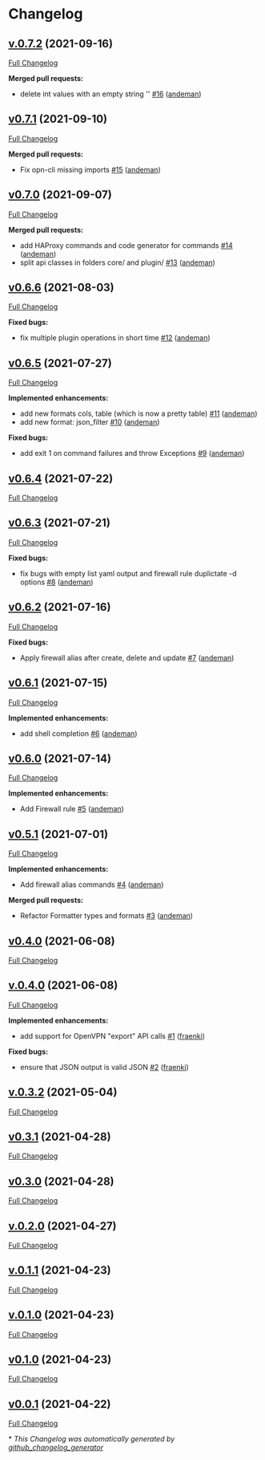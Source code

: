 # Changelog

## [v.0.7.2](https://github.com/andeman/opn-cli/tree/v.0.7.2) (2021-09-16)

[Full Changelog](https://github.com/andeman/opn-cli/compare/v0.7.1...v.0.7.2)

**Merged pull requests:**

- delete int values with an empty string '' [\#16](https://github.com/andeman/opn-cli/pull/16) ([andeman](https://github.com/andeman))

## [v0.7.1](https://github.com/andeman/opn-cli/tree/v0.7.1) (2021-09-10)

[Full Changelog](https://github.com/andeman/opn-cli/compare/v0.7.0...v0.7.1)

**Merged pull requests:**

- Fix opn-cli missing imports [\#15](https://github.com/andeman/opn-cli/pull/15) ([andeman](https://github.com/andeman))

## [v0.7.0](https://github.com/andeman/opn-cli/tree/v0.7.0) (2021-09-07)

[Full Changelog](https://github.com/andeman/opn-cli/compare/v0.6.6...v0.7.0)

**Merged pull requests:**

- add HAProxy commands and code generator for commands [\#14](https://github.com/andeman/opn-cli/pull/14) ([andeman](https://github.com/andeman))
- split api classes in folders core/ and plugin/ [\#13](https://github.com/andeman/opn-cli/pull/13) ([andeman](https://github.com/andeman))

## [v0.6.6](https://github.com/andeman/opn-cli/tree/v0.6.6) (2021-08-03)

[Full Changelog](https://github.com/andeman/opn-cli/compare/v0.6.5...v0.6.6)

**Fixed bugs:**

- fix multiple plugin operations in short time  [\#12](https://github.com/andeman/opn-cli/pull/12) ([andeman](https://github.com/andeman))

## [v0.6.5](https://github.com/andeman/opn-cli/tree/v0.6.5) (2021-07-27)

[Full Changelog](https://github.com/andeman/opn-cli/compare/v0.6.4...v0.6.5)

**Implemented enhancements:**

- add new formats cols, table \(which is now a pretty table\) [\#11](https://github.com/andeman/opn-cli/pull/11) ([andeman](https://github.com/andeman))
- add new format: json\_filter [\#10](https://github.com/andeman/opn-cli/pull/10) ([andeman](https://github.com/andeman))

**Fixed bugs:**

- add exit 1 on command failures and throw Exceptions [\#9](https://github.com/andeman/opn-cli/pull/9) ([andeman](https://github.com/andeman))

## [v0.6.4](https://github.com/andeman/opn-cli/tree/v0.6.4) (2021-07-22)

[Full Changelog](https://github.com/andeman/opn-cli/compare/v0.6.3...v0.6.4)

## [v0.6.3](https://github.com/andeman/opn-cli/tree/v0.6.3) (2021-07-21)

[Full Changelog](https://github.com/andeman/opn-cli/compare/v0.6.2...v0.6.3)

**Fixed bugs:**

- fix bugs with empty list  yaml output  and firewall rule duplictate -d options [\#8](https://github.com/andeman/opn-cli/pull/8) ([andeman](https://github.com/andeman))

## [v0.6.2](https://github.com/andeman/opn-cli/tree/v0.6.2) (2021-07-16)

[Full Changelog](https://github.com/andeman/opn-cli/compare/v0.6.1...v0.6.2)

**Fixed bugs:**

- Apply firewall alias after create, delete and update [\#7](https://github.com/andeman/opn-cli/pull/7) ([andeman](https://github.com/andeman))

## [v0.6.1](https://github.com/andeman/opn-cli/tree/v0.6.1) (2021-07-15)

[Full Changelog](https://github.com/andeman/opn-cli/compare/v0.6.0...v0.6.1)

**Implemented enhancements:**

- add shell completion [\#6](https://github.com/andeman/opn-cli/pull/6) ([andeman](https://github.com/andeman))

## [v0.6.0](https://github.com/andeman/opn-cli/tree/v0.6.0) (2021-07-14)

[Full Changelog](https://github.com/andeman/opn-cli/compare/v0.5.1...v0.6.0)

**Implemented enhancements:**

- Add Firewall rule [\#5](https://github.com/andeman/opn-cli/pull/5) ([andeman](https://github.com/andeman))

## [v0.5.1](https://github.com/andeman/opn-cli/tree/v0.5.1) (2021-07-01)

[Full Changelog](https://github.com/andeman/opn-cli/compare/v0.4.0...v0.5.1)

**Implemented enhancements:**

- Add firewall alias commands [\#4](https://github.com/andeman/opn-cli/pull/4) ([andeman](https://github.com/andeman))

**Merged pull requests:**

- Refactor Formatter types and formats [\#3](https://github.com/andeman/opn-cli/pull/3) ([andeman](https://github.com/andeman))

## [v0.4.0](https://github.com/andeman/opn-cli/tree/v0.4.0) (2021-06-08)

[Full Changelog](https://github.com/andeman/opn-cli/compare/v.0.4.0...v0.4.0)

## [v.0.4.0](https://github.com/andeman/opn-cli/tree/v.0.4.0) (2021-06-08)

[Full Changelog](https://github.com/andeman/opn-cli/compare/v.0.3.2...v.0.4.0)

**Implemented enhancements:**

- add support for OpenVPN "export" API calls [\#1](https://github.com/andeman/opn-cli/pull/1) ([fraenki](https://github.com/fraenki))

**Fixed bugs:**

- ensure that JSON output is valid JSON [\#2](https://github.com/andeman/opn-cli/pull/2) ([fraenki](https://github.com/fraenki))

## [v.0.3.2](https://github.com/andeman/opn-cli/tree/v.0.3.2) (2021-05-04)

[Full Changelog](https://github.com/andeman/opn-cli/compare/v0.3.1...v.0.3.2)

## [v0.3.1](https://github.com/andeman/opn-cli/tree/v0.3.1) (2021-04-28)

[Full Changelog](https://github.com/andeman/opn-cli/compare/v0.3.0...v0.3.1)

## [v0.3.0](https://github.com/andeman/opn-cli/tree/v0.3.0) (2021-04-28)

[Full Changelog](https://github.com/andeman/opn-cli/compare/v.0.2.0...v0.3.0)

## [v.0.2.0](https://github.com/andeman/opn-cli/tree/v.0.2.0) (2021-04-27)

[Full Changelog](https://github.com/andeman/opn-cli/compare/v.0.1.1...v.0.2.0)

## [v.0.1.1](https://github.com/andeman/opn-cli/tree/v.0.1.1) (2021-04-23)

[Full Changelog](https://github.com/andeman/opn-cli/compare/v.0.1.0...v.0.1.1)

## [v.0.1.0](https://github.com/andeman/opn-cli/tree/v.0.1.0) (2021-04-23)

[Full Changelog](https://github.com/andeman/opn-cli/compare/v0.1.0...v.0.1.0)

## [v0.1.0](https://github.com/andeman/opn-cli/tree/v0.1.0) (2021-04-23)

[Full Changelog](https://github.com/andeman/opn-cli/compare/v0.0.1...v0.1.0)

## [v0.0.1](https://github.com/andeman/opn-cli/tree/v0.0.1) (2021-04-22)

[Full Changelog](https://github.com/andeman/opn-cli/compare/dd8c7cd1c4cb7ebebf611ab0329519fc0e16395c...v0.0.1)



\* *This Changelog was automatically generated by [github_changelog_generator](https://github.com/github-changelog-generator/github-changelog-generator)*
